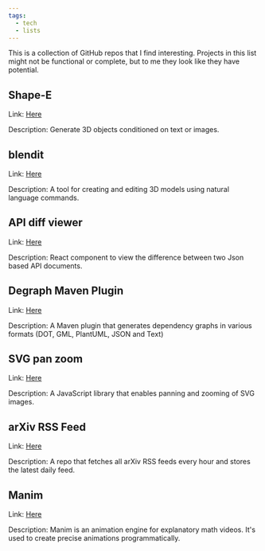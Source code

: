 ```yaml
---
tags:
  - tech
  - lists
---
```

This is a collection of GitHub repos that I find interesting.
Projects in this list might not be functional or complete, but to me they look like they have potential.

## Shape-E
Link: [Here](https://github.com/openai/shap-e)

Description: Generate 3D objects conditioned on text or images.
## blendit
Link: [Here](https://github.com/imaginelenses/blendit)

Description: A tool for creating and editing 3D models using natural language commands.
## API diff viewer
Link: [Here](https://github.com/udamir/api-diff-viewer)

Description: React component to view the difference between two Json based API documents.
## Degraph Maven Plugin
Link: [Here](https://github.com/ferstl/depgraph-maven-plugin)

Description: A Maven plugin that generates dependency graphs in various formats (DOT, GML, PlantUML, JSON and Text)
## SVG pan zoom
Link: [Here](https://github.com/bumbu/svg-pan-zoom)

Description: A JavaScript library that enables panning and zooming of SVG images.
## arXiv RSS Feed
Link: [Here](https://github.com/ehijano/rss_fetch)

Description: A repo that fetches all arXiv RSS feeds every hour and stores the latest daily feed.
## Manim
Link: [Here](https://github.com/ManimCommunity/manim)

Description: Manim is an animation engine for explanatory math videos. It's used to create precise animations programmatically.